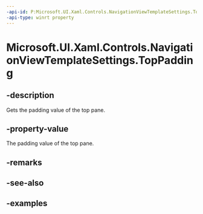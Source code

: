 ```yaml
---
-api-id: P:Microsoft.UI.Xaml.Controls.NavigationViewTemplateSettings.TopPadding
-api-type: winrt property
---
```

<!-- Property syntax.
public double TopPadding { get; }
-->

# Microsoft.UI.Xaml.Controls.NavigationViewTemplateSettings.TopPadding


## -description

Gets the padding value of the top pane.


## -property-value

The padding value of the top pane.


## -remarks


## -see-also


## -examples


